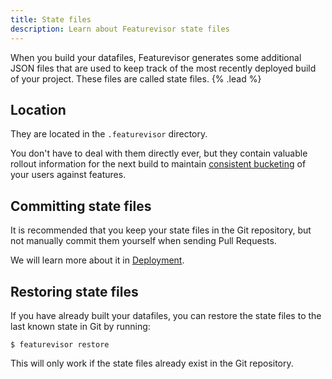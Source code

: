 ```yaml
---
title: State files
description: Learn about Featurevisor state files
---
```


When you build your datafiles, Featurevisor generates some additional JSON files that are used to keep track of the most recently deployed build of your project. These files are called state files. {% .lead %}

## Location

They are located in the `.featurevisor` directory.

You don't have to deal with them directly ever, but they contain valuable rollout information for the next build to maintain [consistent bucketing](/docs/bucketing) of your users against features.

## Committing state files

It is recommended that you keep your state files in the Git repository, but not manually commit them yourself when sending Pull Requests.

We will learn more about it in [Deployment](/docs/deployment).

## Restoring state files

If you have already built your datafiles, you can restore the state files to the last known state in Git by running:

```
$ featurevisor restore
```

This will only work if the state files already exist in the Git repository.
